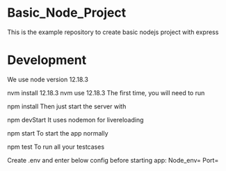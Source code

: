 # Basic_Node_Project

This is the example repository to create basic nodejs project with express

# Development
We use node version 12.18.3

nvm install 12.18.3
nvm use 12.18.3
The first time, you will need to run

npm install
Then just start the server with

npm devStart
It uses nodemon for livereloading

npm start 
To start the app normally

npm test
To run all your testcases

Create .env and enter below config before starting app:
    Node_env=
    Port=
